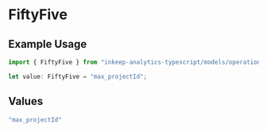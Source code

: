 # FiftyFive

## Example Usage

```typescript
import { FiftyFive } from "inkeep-analytics-typescript/models/operations";

let value: FiftyFive = "max_projectId";
```

## Values

```typescript
"max_projectId"
```